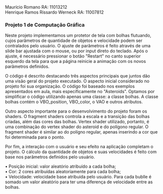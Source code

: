 Maurício Romano RA: 11013212  
Henrique Ramos Rissardo Werneck RA: 11007812

### Projeto 1 de Computação Gráfica
Neste projeto implementamos um protetor de tela com bolhas flutuando, cujos parâmetros de quantidade de objetos e velocidade podem ser contralados pelo usuário. O ajuste de parâmetros é feito através de uma slide bar ajustada com o mouse, ou por input direto do teclado. Após o ajuste, é necessário pressionar o botão "Restart" no canto superior esquerdo da tela para que a página reinicie a animação com os novos parâmetros definidos.

O código é descrito destacando três aspectos principais que juntos dão uma visão geral do projeto executado. O aspecto inicial considerado no projeto foi sua organização. O código foi baseado nos exemplos apresentados em aula, mais especificamente no "Asteroids". Optamos por simplificar o código utilizando apenas uma classe: a classe bolhas. A classe bolhas contém o VBO_position, VBO_color, o VAO e outros atributos.

Outro aspecto importante para o desenvolvimento do projeto foram os shaders. O fragment shaders controla a escala e a transição das bolhas criadas, além das cores das bolhas. Vertex shader utilizado, portanto, é uma combinação do vertex shader do asteroid e do polígono regular. O fragment shader é similar ao do polígno regular, apenas inserindo a cor que foi determinada para o ponto.

Por fim, a interação com o usuário e seu efeito na aplicação completam o projeto. O cálculo da quantidade de objetos e suas velocidades é feito com base nos parâmetros definidos pelo usuário.

• Posição inicial: valor aleatório atribuído a cada bolha;  
• Cor: 2 cores atribuídas aleatoriamente para cada bolha;  
• Velocidade: velocidade base atribuida pelo usuário. Para cada bublle é somado um valor aleatório para ter uma diferença de velocidade entre as bolhas.
